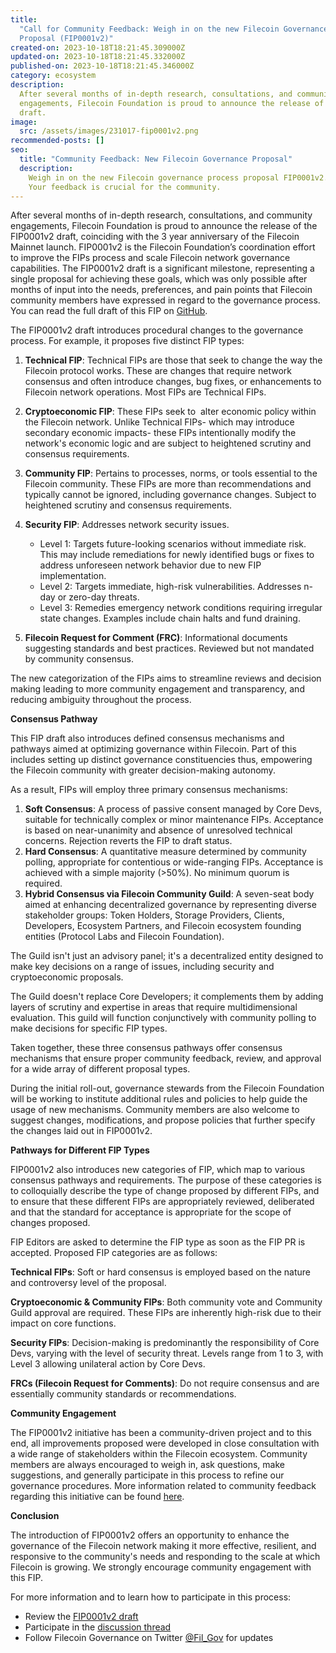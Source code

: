 ```yaml
---
title:
  "Call for Community Feedback: Weigh in on the new Filecoin Governance Process
  Proposal (FIP0001v2)"
created-on: 2023-10-18T18:21:45.309000Z
updated-on: 2023-10-18T18:21:45.332000Z
published-on: 2023-10-18T18:21:45.346000Z
category: ecosystem
description:
  After several months of in-depth research, consultations, and community
  engagements, Filecoin Foundation is proud to announce the release of the FIP0001v2
  draft.
image:
  src: /assets/images/231017-fip0001v2.png
recommended-posts: []
seo:
  title: "Community Feedback: New Filecoin Governance Proposal"
  description:
    Weigh in on the new Filecoin governance process proposal FIP0001v2.
    Your feedback is crucial for the community.
---
```


After several months of in-depth research, consultations, and community engagements, Filecoin Foundation is proud to announce the release of the FIP0001v2 draft, coinciding with the 3 year anniversary of the Filecoin Mainnet launch. FIP0001v2 is the Filecoin Foundation’s coordination effort to improve the FIPs process and scale Filecoin network governance capabilities. The FIP0001v2 draft is a significant milestone, representing a single proposal for achieving these goals, which was only possible after months of input into the needs, preferences, and pain points that Filecoin community members have expressed in regard to the governance process. You can read the full draft of this FIP on [GitHub](https://github.com/filecoin-project/FIPs/pull/850).

The FIP0001v2 draft introduces procedural changes to the governance process. For example, it proposes five distinct FIP types:

1. **Technical FIP**: Technical FIPs are those that seek to change the way the Filecoin protocol works. These are changes that require network consensus and often introduce changes, bug fixes, or enhancements to Filecoin network operations. Most FIPs are Technical FIPs.
2. **Cryptoeconomic FIP**: These FIPs seek to  alter economic policy within the Filecoin network. Unlike Technical FIPs- which may introduce secondary economic impacts- these FIPs intentionally modify the network's economic logic and are subject to heightened scrutiny and consensus requirements.
3. **Community FIP**: Pertains to processes, norms, or tools essential to the Filecoin community. These FIPs are more than recommendations and typically cannot be ignored, including governance changes. Subject to heightened scrutiny and consensus requirements.
4. **Security FIP**: Addresses network security issues.

   - Level 1: Targets future-looking scenarios without immediate risk. This may include remediations for newly identified bugs or fixes to address unforeseen network behavior due to new FIP implementation.
   - Level 2: Targets immediate, high-risk vulnerabilities. Addresses n-day or zero-day threats.
   - Level 3: Remedies emergency network conditions requiring irregular state changes. Examples include chain halts and fund draining.

5. **Filecoin Request for Comment (FRC)**: Informational documents suggesting standards and best practices. Reviewed but not mandated by community consensus.

The new categorization of the FIPs aims to streamline reviews and decision making leading to more community engagement and transparency, and reducing ambiguity throughout the process.

**Consensus Pathway**

This FIP draft also introduces defined consensus mechanisms and pathways aimed at optimizing governance within Filecoin. Part of this includes setting up distinct governance constituencies thus, empowering the Filecoin community with greater decision-making autonomy.

As a result, FIPs will employ three primary consensus mechanisms:

1. **Soft Consensus**: A process of passive consent managed by Core Devs, suitable for technically complex or minor maintenance FIPs. Acceptance is based on near-unanimity and absence of unresolved technical concerns. Rejection reverts the FIP to draft status.
2. **Hard Consensus**: A quantitative measure determined by community polling, appropriate for contentious or wide-ranging FIPs. Acceptance is achieved with a simple majority (>50%). No minimum quorum is required.
3. **Hybrid Consensus via Filecoin Community Guild**: A seven-seat body aimed at enhancing decentralized governance by representing diverse stakeholder groups: Token Holders, Storage Providers, Clients, Developers, Ecosystem Partners, and Filecoin ecosystem founding entities (Protocol Labs and Filecoin Foundation).

The Guild isn't just an advisory panel; it's a decentralized entity designed to make key decisions on a range of issues, including security and cryptoeconomic proposals.

The Guild doesn't replace Core Developers; it complements them by adding layers of scrutiny and expertise in areas that require multidimensional evaluation. This guild will function conjunctively with community polling to make decisions for specific FIP types.

Taken together, these three consensus pathways offer consensus mechanisms that ensure proper community feedback, review, and approval for a wide array of different proposal types.

During the initial roll-out, governance stewards from the Filecoin Foundation will be working to institute additional rules and policies to help guide the usage of new mechanisms. Community members are also welcome to suggest changes, modifications, and propose policies that further specify the changes laid out in FIP0001v2.

**Pathways for Different FIP Types**

FIP0001v2 also introduces new categories of FIP, which map to various consensus pathways and requirements. The purpose of these categories is to colloquially describe the type of change proposed by different FIPs, and to ensure that these different FIPs are appropriately reviewed, deliberated and that the standard for acceptance is appropriate for the scope of changes proposed.

FIP Editors are asked to determine the FIP type as soon as the FIP PR is accepted. Proposed FIP categories are as follows:

**Technical FIPs**: Soft or hard consensus is employed based on the nature and controversy level of the proposal.

**Cryptoeconomic & Community FIPs**: Both community vote and Community Guild approval are required. These FIPs are inherently high-risk due to their impact on core functions.

**Security FIPs**: Decision-making is predominantly the responsibility of Core Devs, varying with the level of security threat. Levels range from 1 to 3, with Level 3 allowing unilateral action by Core Devs.

**FRCs (Filecoin Request for Comments)**: Do not require consensus and are essentially community standards or recommendations.

**Community Engagement**

The FIP0001v2 initiative has been a community-driven project and to this end, all improvements proposed were developed in close consultation with a wide range of stakeholders within the Filecoin ecosystem. Community members are always encouraged to weigh in, ask questions, make suggestions, and generally participate in this process to refine our governance procedures. More information related to community feedback regarding this initiative can be found [here](https://github.com/filecoin-project/FIPs/discussions/799).

**Conclusion**

The introduction of FIP0001v2 offers an opportunity to enhance the governance of the Filecoin network making it more effective, resilient, and responsive to the community's needs and responding to the scale at which Filecoin is growing. We strongly encourage community engagement with this FIP.

For more information and to learn how to participate in this process:

- Review the [FIP0001v2 draft](https://github.com/filecoin-project/FIPs/pull/850)
- Participate in the [discussion thread](https://github.com/filecoin-project/FIPs/pull/850)
- Follow Filecoin Governance on Twitter [@Fil_Gov](https://twitter.com/fil_gov) for updates
